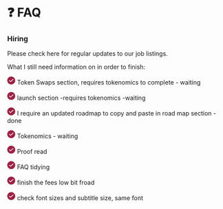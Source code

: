 # ❓  FAQ

### Hiring

Please check here for regular updates to our job listings. 

What I still need information on in order to finish: 

![](.gitbook/assets/grupo-1115.png) Token Swaps section, requires tokenomics to complete - waiting

![](.gitbook/assets/grupo-1115.png) launch section -requires tokenomics -waiting 

![](.gitbook/assets/grupo-1115.png) I require an updated roadmap to copy and paste in road map section  - done

![](.gitbook/assets/grupo-1115.png) Tokenomics - waiting 

![](.gitbook/assets/grupo-1115.png) Proof read 

![](.gitbook/assets/grupo-1115.png) FAQ tidying 

![](.gitbook/assets/grupo-1115.png) finish the fees low bit froad

![](.gitbook/assets/grupo-1115.png) check font sizes and subtitle size, same font



  



